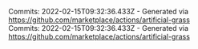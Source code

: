 Commits: 2022-02-15T09:32:36.433Z - Generated via https://github.com/marketplace/actions/artificial-grass
<br>
Commits: 2022-02-15T09:32:36.433Z - Generated via https://github.com/marketplace/actions/artificial-grass
<br>
